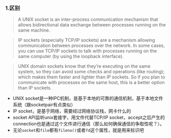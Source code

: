 ### 1.区别

> A UNIX socket is an inter-process communication mechanism that allows bidirectional data exchange between processes running on the same machine.

> IP sockets (especially TCP/IP sockets) are a mechanism allowing communication between processes over the network. 
In some cases, you can use TCP/IP sockets to talk with processes running on the same computer (by using the loopback interface).

> UNIX domain sockets know that they’re executing on the same system, so they can avoid some checks and operations (like routing); 
which makes them faster and lighter than IP sockets. 
So if you plan to communicate with processes on the same host, this is a better option than IP sockets.

 - UNIX socket是一种IPC机制，是基于本地的可靠的通信机制，基于本地文件系统（跟socketpair有点类似）
 - IP socket，是基于网络，需要经过网络协议栈，网卡什么的
 - socket API监听unix套接字，用文件代替TCP/IP socket，accept之后产生的connection也是通过这个文件进行通信（那么如何确保通信的争取性呢？）。
 - 无论`socket`和`file`都有`fileno()`或者`fd`这个属性，就是用来标识吧
